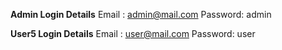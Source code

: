  
**Admin Login Details**
Email : admin@mail.com
Password: admin

**User5 Login Details** 
Email : user@mail.com
Password: user

